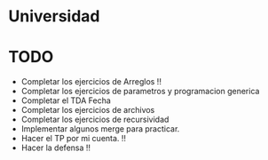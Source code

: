 ﻿# Universidad

# TODO
- Completar los ejercicios de Arreglos !!
- Completar los ejercicios de parametros y programacion generica
- Completar el TDA Fecha
- Completar los ejercicios de archivos
- Completar los ejercicios de recursividad
- Implementar algunos merge para practicar.
- Hacer el TP por mi cuenta. !!
- Hacer la defensa !!
